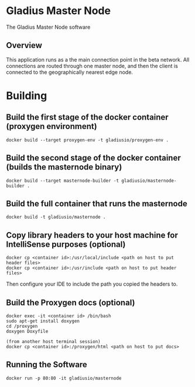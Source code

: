 # Gladius Master Node

The Gladius Master Node software

## Overview
This application runs as a the main connection point in the beta network. All
connections are routed through one master node, and then the client is connected
to the geographically nearest edge node.


# Building

## Build the first stage of the docker container (proxygen environment)
```shell
docker build --target proxygen-env -t gladiusio/proxygen-env .
```

## Build the second stage of the docker container (builds the masternode binary)
```shell
docker build --target masternode-builder -t gladiusio/masternode-builder .
```

## Build the full container that runs the masternode
```shell
docker build -t gladiusio/masternode .
```

## Copy library headers to your host machine for IntelliSense purposes (optional)
```shell
docker cp <container id>:/usr/local/include <path on host to put header files>
docker cp <container id>:/usr/include <path on host to put header files>
```
Then configure your IDE to include the path you copied the headers to.

## Build the Proxygen docs (optional)
```shell
docker exec -it <container id> /bin/bash
sudo apt-get install doxygen
cd /proxygen
doxygen Doxyfile

(from another host terminal session)
docker cp <container id>:/proxygen/html <path on host to put docs>
```

## Running the Software
```shell
docker run -p 80:80 -it gladiusio/masternode
```
